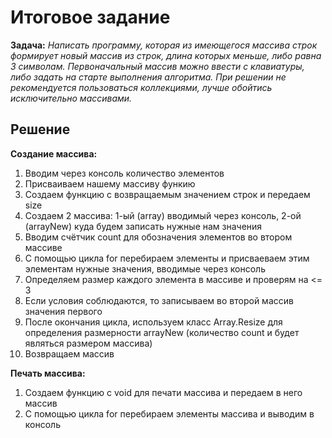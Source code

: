 # Итоговое задание
**Задача:** 
*Написать программу, которая из имеющегося массива строк формирует новый массив из строк, длина которых меньше, либо равна 3 символам. Первоначальный массив можно ввести с клавиатуры, либо задать на старте выполнения алгоритма. При решении не рекомендуется пользоваться коллекциями, лучше обойтись исключительно массивами.*

## Решение
**Создание массива:**
1. Вводим через консоль количество элементов
2. Присваиваем нашему массиву функию
3. Создаем функцию с возвращаемым значением строк и передаем size
4. Создаем 2 массива: 1-ый (array) вводимый через консоль, 2-ой (arrayNew) куда будем записать нужные нам значения
5. Вводим счётчик count для обозначения элементов во втором массиве
6. С помощью цикла for перебираем элементы и присваеваем этим элементам нужные значения, вводимые через консоль
7. Определяем размер каждого элемента в массиве и проверям на <= 3
8. Если условия соблюдаются, то записываем во второй массив значения первого
9. После окончания цикла, используем класс Array.Resize для определения размерности arrayNew (количество count и будет являться размером массива)
10. Возвращаем массив

**Печать массива:**
1. Создаем функцию с void для печати массива и передаем в него массив
2. С помощью цикла for перебираем элементы массива и выводим в консоль
